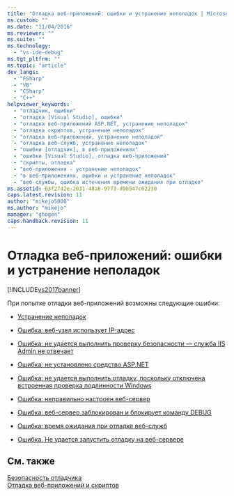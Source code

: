 ```yaml
---
title: "Отладка веб-приложений: ошибки и устранение неполадок | Microsoft Docs"
ms.custom: ""
ms.date: "11/04/2016"
ms.reviewer: ""
ms.suite: ""
ms.technology: 
  - "vs-ide-debug"
ms.tgt_pltfrm: ""
ms.topic: "article"
dev_langs: 
  - "FSharp"
  - "VB"
  - "CSharp"
  - "C++"
helpviewer_keywords: 
  - "отладчик, ошибки"
  - "отладка [Visual Studio], ошибки"
  - "отладка веб-приложений ASP.NET, устранение неполадок"
  - "отладка скриптов, устранение неполадок"
  - "отладка веб-приложений, устранение неполадок"
  - "отладка веб-служб, устранение неполадок"
  - "ошибки [отладчик], в веб-приложениях"
  - "ошибки [Visual Studio], отладка веб-приложений"
  - "скрипты, отладка"
  - "веб-приложения - устранение неполадок"
  - "в веб-приложениях, ошибки и устранение неполадок"
  - "веб-службы, ошибка истечения времени ожидания при отладке"
ms.assetid: 63f2742e-2031-48a8-9773-d9b547c62230
caps.latest.revision: 11
author: "mikejo5000"
ms.author: "mikejo"
manager: "ghogen"
caps.handback.revision: 11
---
```

# Отладка веб-приложений: ошибки и устранение неполадок
[!INCLUDE[vs2017banner](../code-quality/includes/vs2017banner.md)]

При попытке отладки веб\-приложений возможны следующие ошибки:  
  
-   [Устранение неполадок](../debugger/debugging-web-applications-troubleshooting.md)  
  
-   [Ошибка: веб\-узел использует IP\-адрес](../Topic/Error:%20Site%20Uses%20IP%20Address.md)  
  
-   [Ошибка: не удается выполнить проверку безопасности — служба IIS Admin не отвечает](../Topic/Error:%20A%20Security%20Check%20Failed%20Because%20the%20IIS%20Admin%20Service%20Did%20Not%20Respond.md)  
  
-   [Ошибка: не установлено средство ASP.NET](../debugger/error-aspnet-not-installed.md)  
  
-   [Ошибка: не удается выполнить отладку, поскольку отключена встроенная проверка подлинности Windows](../debugger/error-debugging-failed-because-integrated-windows-authentication-is-not-enabled.md)  
  
-   [Ошибка: неправильно настроен веб\-сервер](../debugger/error-the-web-server-is-not-configured-correctly.md)  
  
-   [Ошибка: веб\-сервер заблокирован и блокирует команду DEBUG](../debugger/error-the-web-server-has-been-locked-down-and-is-blocking-the-debug-verb.md)  
  
-   [Ошибка: время ожидания при отладке веб\-служб](../debugger/error-timeout-while-debugging-web-services.md)  
  
-   [Ошибка. Не удается запустить отладку на веб\-сервере](../debugger/error-unable-to-start-debugging-on-the-web-server.md)  
  
## См. также  
 [Безопасность отладчика](../debugger/debugger-security.md)   
 [Отладка веб\-приложений и скриптов](../debugger/debugging-web-applications-and-script.md)